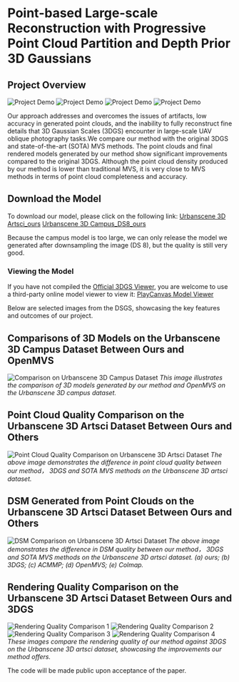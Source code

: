 # Point-based Large-scale Reconstruction with Progressive Point Cloud Partition and Depth Prior 3D Gaussians

## Project Overview
![Project Demo](Images/campus4.gif) ![Project Demo](Images/campus1.gif) ![Project Demo](Images/campus2.gif) ![Project Demo](Images/campus3.gif)

Our approach addresses and overcomes the issues of artifacts, low accuracy in generated point clouds, and the inability to fully reconstruct fine details that 3D Gaussian Scales (3DGS) encounter in large-scale UAV oblique photography tasks.We compare our method with the original 3DGS and state-of-the-art (SOTA) MVS methods. The point clouds and final rendered models generated by our method show significant improvements compared to the original 3DGS. Although the point cloud density produced by our method is lower than traditional MVS, it is very close to MVS methods in terms of point cloud completeness and accuracy.

## Download the Model
To download our model, please click on the following link:
[Urbanscene 3D Artsci_ours](https://drive.google.com/file/d/1fUCYONOF3twYQFBm8404O8VAtBMUTyVC/view?usp=drive_link) [Urbanscene 3D Campus_DS8_ours](https://drive.google.com/file/d/1nUuyWE7OgZKo70J-Kg_aQ3Sufr9bWN4J/view?usp=drive_link)

Because the campus model is too large, we can only release the model we generated after downsampling the image (DS 8), but the quality is still very good.




### Viewing the Model
If you have not compiled the [Official 3DGS Viewer](https://github.com/graphdeco-inria/gaussian-splatting), you are welcome to use a third-party online model viewer to view it: [PlayCanvas Model Viewer](https://playcanvas.com/model-viewer)




Below are selected images from the DSGS, showcasing the key features and outcomes of our project.

## Comparisons of 3D Models on the Urbanscene 3D Campus Dataset Between Ours and OpenMVS
![Comparison on Urbanscene 3D Campus Dataset](Images/campus_big.png)
*This image illustrates the comparison of 3D models generated by our method and OpenMVS on the Urbanscene 3D campus dataset.*

## Point Cloud Quality Comparison on the Urbanscene 3D Artsci Dataset Between Ours and Others
![Point Cloud Quality Comparison on Urbanscene 3D Artsci Dataset](Images/artsci_pcd.png)
*The above image demonstrates the difference in point cloud quality between our method， 3DGS and SOTA MVS methods on the Urbanscene 3D artsci dataset.*

## DSM Generated from Point Clouds on the Urbanscene 3D Artsci Dataset Between Ours and Others
![DSM Comparison on Urbanscene 3D Artsci Dataset](Images/artsci_dsm.png)
*The above image demonstrates the difference in DSM quality between our method， 3DGS and SOTA MVS methods on the Urbanscene 3D artsci dataset. (a) ours; (b) 3DGS; (c) ACMMP; (d) OpenMVS; (e) Colmap.*

## Rendering Quality Comparison on the Urbanscene 3D Artsci Dataset Between Ours and 3DGS
![Rendering Quality Comparison 1](Images/arisci_1.png)
![Rendering Quality Comparison 2](Images/arisci_2.png)
![Rendering Quality Comparison 3](Images/arisci_3.png)
![Rendering Quality Comparison 4](Images/arisci_4.png)
*These images compare the rendering quality of our method against 3DGS on the Urbanscene 3D artsci dataset, showcasing the improvements our method offers.*

The code will be made public upon acceptance of the paper.

